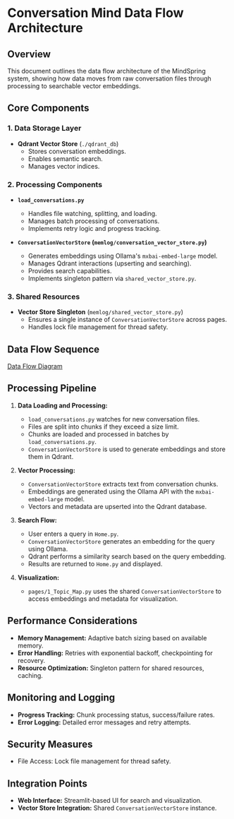 # Conversation Mind Data Flow Architecture

## Overview

This document outlines the data flow architecture of the MindSpring system, showing how data moves from raw conversation files through processing to searchable vector embeddings.

## Core Components

### 1. Data Storage Layer

- **Qdrant Vector Store** (`./qdrant_db`)
    - Stores conversation embeddings.
    - Enables semantic search.
    - Manages vector indices.

### 2. Processing Components

- **`load_conversations.py`**
    - Handles file watching, splitting, and loading.
    - Manages batch processing of conversations.
    - Implements retry logic and progress tracking.

- **`ConversationVectorStore` (`memlog/conversation_vector_store.py`)**
    - Generates embeddings using Ollama's `mxbai-embed-large` model.
    - Manages Qdrant interactions (upserting and searching).
    - Provides search capabilities.
    - Implements singleton pattern via `shared_vector_store.py`.

### 3. Shared Resources

- **Vector Store Singleton** (`memlog/shared_vector_store.py`)
    - Ensures a single instance of `ConversationVectorStore` across pages.
    - Handles lock file management for thread safety.

## Data Flow Sequence

[Data Flow Diagram](memlog/data_flow.svg)

## Processing Pipeline

1. **Data Loading and Processing:**

   - `load_conversations.py` watches for new conversation files.
   - Files are split into chunks if they exceed a size limit.
   - Chunks are loaded and processed in batches by `load_conversations.py`.
   - `ConversationVectorStore` is used to generate embeddings and store them in Qdrant.

2. **Vector Processing:**

   - `ConversationVectorStore` extracts text from conversation chunks.
   - Embeddings are generated using the Ollama API with the `mxbai-embed-large` model.
   - Vectors and metadata are upserted into the Qdrant database.

3. **Search Flow:**

   - User enters a query in `Home.py`.
   - `ConversationVectorStore` generates an embedding for the query using Ollama.
   - Qdrant performs a similarity search based on the query embedding.
   - Results are returned to `Home.py` and displayed.

4. **Visualization:**
    - `pages/1_Topic_Map.py` uses the shared `ConversationVectorStore` to access embeddings and metadata for visualization.


## Performance Considerations

- **Memory Management:** Adaptive batch sizing based on available memory.
- **Error Handling:** Retries with exponential backoff, checkpointing for recovery.
- **Resource Optimization:** Singleton pattern for shared resources, caching.

## Monitoring and Logging

- **Progress Tracking:** Chunk processing status, success/failure rates.
- **Error Logging:** Detailed error messages and retry attempts.

## Security Measures

- File Access: Lock file management for thread safety.


## Integration Points

- **Web Interface:** Streamlit-based UI for search and visualization.
- **Vector Store Integration:** Shared `ConversationVectorStore` instance.
